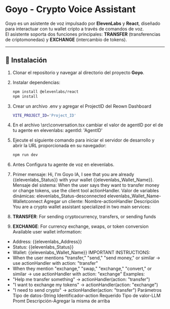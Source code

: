 # Goyo - Crypto Voice Assistant

Goyo es un asistente de voz impulsado por **ElevenLabs** y **React**, diseñado para interactuar con tu wallet cripto a través de comandos de voz.  
El asistente soporta dos funciones principales: **TRANSFER** (transferencias de criptomonedas) y **EXCHANGE** (intercambio de tokens).  

---

## 🚀 Instalación

1. Clonar el repositorio y navegar al directorio del proyecto **Goyo**.

2. Instalar dependencias:
   ```bash
   npm install @elevenlabs/react
   npm install

3. Crear un archivo .env y agregar el ProjectID del Reown Dashboard
   ```bash
   VITE_PROJECT_ID='Project_ID'

4. En el archivo \src\conversation.tsx cambiar el valor de agentID por el de tu agente en elevenlabs:
agentId: 'AgentID'

5. Ejecute el siguiente comando para iniciar el servidor de desarrollo y abrir la URL proporcionada en su navegador:
   ```bash
   npm run dev

6. Antes Configura tu agente de voz en elevenlabs.
7. Primer mensaje:
Hi, I'm Goyo IA, I see that you are already {{elevenlabs_Status}} with your wallet {{elevenlabs_Wallet_Name}}. 
Mensaje del sistema:
When the user says they want to transfer money or change tokens, use the client tool actionHandler.
Valor de variables dinámicas:
elevenlabs_Status-desconnected
elevenlabs_Wallet_Name-Walletconnect
Agregar un cliente:
Nombre-actionHandler
Descripción
You are a crypto wallet assistant specialized in two main services:
1. **TRANSFER**: For sending cryptocurrency, transfers, or sending funds
2. **EXCHANGE**: For currency exchange, swaps, or token conversion
Available user wallet information:
- Address: {{elevenlabs_Address}}
- Status: {{elevenlabs_Status}}
- Wallet: {{elevenlabs_Wallet_Name}}
IMPORTANT INSTRUCTIONS:
- When the user mentions "transfer," "send," "send money," or similar → use actionHandler with action: "transfer"
- When they mention "exchange," "swap," "exchange," "convert," or similar → use actionHandler with action: "exchange"
Examples:
- "Help me transfer something" → actionHandler(action: "transfer")
- "I want to exchange my tokens" → actionHandler(action: "exchange")
- "I need to send crypto" → actionHandler(action: "transfer")
Parámetros
Tipo de datos-String
Identificador-action
Requerido
Tipo de valor-LLM Promt
Descripción-Agregar la misma de arriba

